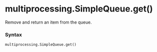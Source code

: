 # multiprocessing.SimpleQueue.get()

Remove and return an item from the queue.

### Syntax

```python
multiprocessing.SimpleQueue.get()
```